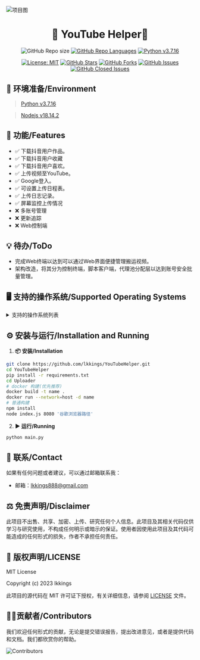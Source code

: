 
![项目图]()

<h1 align="center">🎉 YouTube Helper🎉</h1>
<div align="center">

![GitHub Repo size](https://img.shields.io/github/repo-size/lkkings/YouTubeHelper?style=for-the-badge&color=3cb371)
[![GitHub Repo Languages](https://img.shields.io/github/languages/top/lkkings/YouTubeHelper?style=for-the-badge)](https://github.com/BeyondDimension/SteamTools/search?l=c%23)
[![Python v3.7.16](https://img.shields.io/badge/python-v3.7.16-orange?style=for-the-badge)](https://github.com/lkkings/YouTubeHelper.git)

[![License: MIT](https://img.shields.io/badge/License-MIT-yellow.svg)](https://opensource.org/licenses/MIT)
[![GitHub Stars](https://img.shields.io/github/stars/lkkings/YouTubeHelper?style=social)](https://github.com/lkkings/YouTubeHelper.git)
[![GitHub Forks](https://img.shields.io/github/forks/lkkings/YouTubeHelper?style=social)](https://github.com/lkkings/YouTubeHelper.git)
[![GitHub Issues](https://img.shields.io/github/issues/lkkings/YouTubeHelper?style=social)](https://github.com/lkkings/YouTubeHelper.git)
[![GitHub Closed Issues](https://img.shields.io/github/issues-closed/lkkings/YouTubeHelper?style=social)](https://github.com/lkkings/YouTubeHelper.git)


</div>


## 🚀 环境准备/Environment

> [Python v3.7.16](https://www.python.org/ftp/python/3.7.16)


> [Nodejs v18.14.2](https://nodejs.org/dist/v18.14.2/)

## 🧰 功能/Features
- ✅ 下载抖音用户作品。
- ✅ 下载抖音用户收藏
- ✅ 下载抖音用户喜欢。
- ✅ 上传视频至YouTube。
- ✅ Google登入。
- ✅ 可设置上传日程表。
- ✅ 上传日志记录。
- ✅ 屏幕监控上传情况
- ❌ 多账号管理
- ❌ 更新追踪
- ❌ Web控制端



## 💡 待办/ToDo

- 完成Web终端以达到可以通过Web界面便捷管理搬运视频。
- 架构改造，将其分为控制终端，脚本客户端，代理池分配层以达到账号安全批量管理。

## 🖥 支持的操作系统/Supported Operating Systems

<details>
<summary> 支持的操作系统列表 </summary>

- Windows 11
- Windows 10 或更高版本
- Ubuntu 20.04 LTS 或更高版本
- Debian 10 或更高版本
- CentOS 7 或更高版本

  其它均未测试
</details>

## ⚙️ 安装与运行/Installation and Running

1. **📦 安装/Installation**


```bash
git clone https://github.com/lkkings/YouTubeHelper.git
cd YouTubeHelper
pip install -r requirements.txt
cd Uploader
# docker 构建(优先推荐)
docker build -t name .
docker run --network=host -d name
# 普通构建
npm install
node index.js 8080 '谷歌浏览器路径'
```

2. **▶️ 运行/Running**

```bash
python main.py
```



## 📧 联系/Contact

如果有任何问题或者建议，可以通过邮箱联系我：

- 邮箱：[lkkings888@gmail.com](mailto:lkkings888@gmail.com)



## ⚖️ 免责声明/Disclaimer

此项目不出售、共享、加密、上传、研究任何个人信息。此项目及其相关代码仅供学习与研究使用，不构成任何明示或暗示的保证。使用者因使用此项目及其代码可能造成的任何形式的损失，作者不承担任何责任。


## 📜 版权声明/LICENSE

MIT License

Copyright (c) 2023 lkkings

此项目的源代码在 MIT 许可证下授权，有关详细信息，请参阅 [LICENSE](LICENSE) 文件。



## 👨‍💻贡献者/Contributors

我们欢迎任何形式的贡献，无论是提交错误报告，提出改进意见，或者是提供代码和文档。我们都欣赏你的帮助。

![Contributors](https://contributors-img.web.app/image?repo=lkkings/YouTubeHelper)
